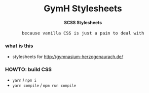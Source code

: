 <div align="center">
  <h1>GymH Stylesheets</h1>
  <h4>SCSS Stylesheets</h4>
  <pre>because vanilla CSS is just a pain to deal with</pre>
</div>

### what is this
- stylesheets for <http://gymnasium-herzogenaurach.de/>

### HOWTO: build CSS
- `yarn` / `npm i`
- `yarn compile` / `npm run compile`